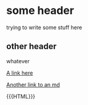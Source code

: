 # some header

trying to write some stuff here

## other header

whatever

[A link here](./Hello1/emdist/foo.html)

[Another link to an md](./Hello2/emdist/foo.html)

{{{HTML}}}
